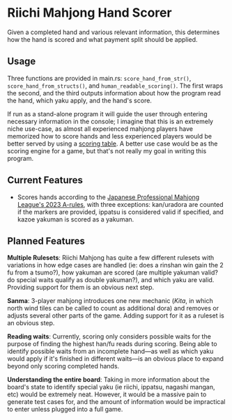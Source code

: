 # Riichi Mahjong Hand Scorer

Given a completed hand and various relevant information, this determines how the hand is scored and what payment split should be applied.

## Usage

Three functions are provided in main.rs: `score_hand_from_str()`, `score_hand_from_structs()`, and `human_readable_scoring()`. The first wraps the second, and the third outputs information about how the program read the hand, which yaku apply, and the hand's score.

If run as a stand-alone program it will guide the user through entering necessary information in the console; I imagine that this is an extremely niche use-case, as almost all experienced mahjong players have memorized how to score hands and less experienced players would be better served by using a [scoring table](https://riichi.wiki/Scoring_table). A better use case would be as the scoring engine for a game, but that's not really my goal in writing this program.

## Current Features

- Scores hands according to the [Japanese Professional Mahjong League's 2023 A-rules](https://cloudymahjong.com/wp-content/uploads/2023/12/JPML-A-rules-2023.pdf), with three exceptions: kan/uradora are counted if the markers are provided, ippatsu is considered valid if specified, and kazoe yakuman is scored as a yakuman.

## Planned Features

**Multiple Rulesets**: Riichi Mahjong has quite a few different rulesets with variations in how edge cases are handled (ie: does a rinshan win gain the 2 fu from a tsumo?), how yakuman are scored (are multiple yakuman valid? do special waits qualify as double yakuman?), and which yaku are valid. Providing support for them is an obvious next step.

**Sanma**: 3-player mahjong introduces one new mechanic (*Kita*, in which north wind tiles can be called to count as additional dora) and removes or adjusts several other parts of the game. Adding support for it as a ruleset is an obvious step.

**Reading waits**: Currently, scoring only considers possible waits for the purpose of finding the highest han/fu reads during scoring. Being able to identify possible waits from an incomplete hand—as well as which yaku would apply if it's finished in different waits—is an obvious place to expand beyond only scoring completed hands.

**Understanding the entire board**: Taking in more information about the board's state to identify special yaku (ie riichi, ippatsu, nagashi mangan, etc) would be extremely neat. However, it would be a massive pain to generate test cases for, and the amount of information would be impractical to enter unless plugged into a full game.